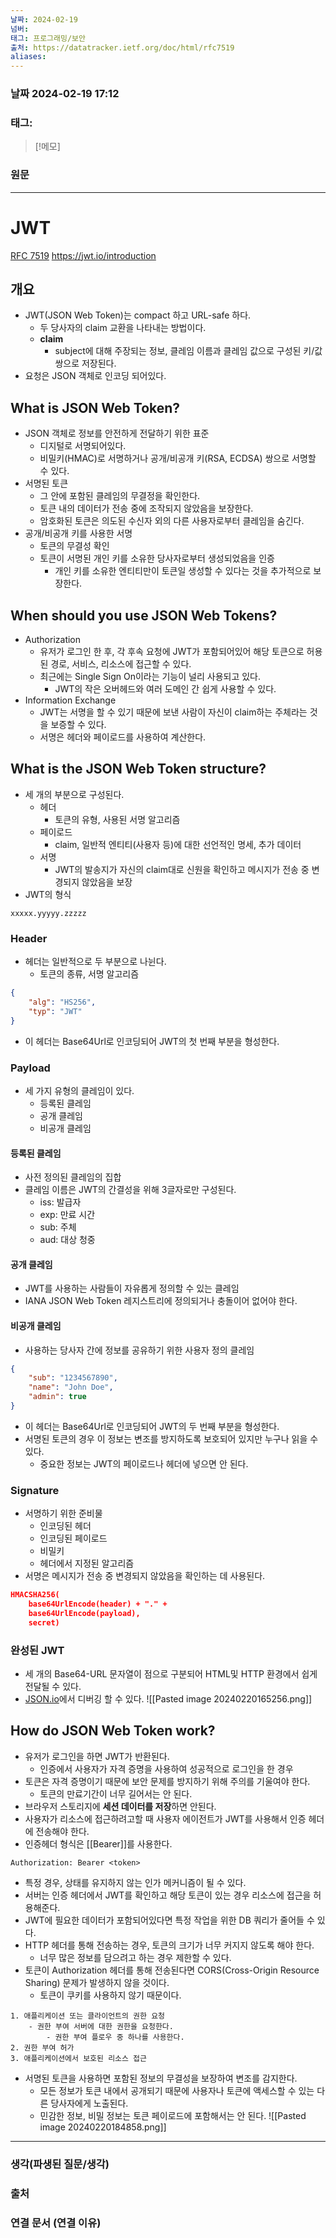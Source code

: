 ```yaml
---
날짜: 2024-02-19
넘버: 
태그: 프로그래밍/보안
출처: https://datatracker.ietf.org/doc/html/rfc7519
aliases:
---
```

### 날짜  2024-02-19 17:12

### 태그:

>[!메모]
>

### 원문
---
# JWT
[RFC 7519](https://datatracker.ietf.org/doc/html/rfc7519)
https://jwt.io/introduction
## 개요
- JWT(JSON Web Token)는 compact 하고 URL-safe 하다.
	- 두 당사자의 claim 교환을 나타내는 방법이다.
	- **claim**
		- subject에 대해 주장되는 정보, 클레임 이름과 클레임 값으로 구성된 키/값 쌍으로 저장된다.
- 요청은 JSON 객체로 인코딩 되어있다.
## What is JSON Web Token?
- JSON 객체로 정보를 안전하게 전달하기 위한 표준
	- 디지털로 서명되어있다.
	- 비밀키(HMAC)로 서명하거나 공개/비공개 키(RSA, ECDSA) 쌍으로 서명할 수 있다.
- 서명된 토큰
	- 그 안에 포함된 클레임의 무결정을 확인한다.
	- 토큰 내의 데이터가 전송 중에 조작되지 않았음을 보장한다.
	- 암호화된 토큰은 의도된 수신자 외의 다른 사용자로부터 클레임을 숨긴다.
- 공개/비공개 키를 사용한 서명
	- 토큰의 무결성 확인
	- 토큰이 서명된 개인 키를 소유한 당사자로부터 생성되었음을 인증
		- 개인 키를 소유한 엔티티만이 토큰일 생성할 수 있다는 것을 추가적으로 보장한다.
## When should you use JSON Web Tokens?
- Authorization
	- 유저가 로그인 한 후, 각 후속 요청에 JWT가 포함되어있어 해당 토큰으로 허용된 경로, 서비스, 리소스에 접근할 수 있다.
	- 최근에는 Single Sign On이라는 기능이 널리 사용되고 있다.
		- JWT의 작은 오버헤드와 여러 도메인 간 쉽게 사용할 수 있다.
- Information Exchange
	- JWT는 서명을 할 수 있기 때문에 보낸 사람이 자신이 claim하는 주체라는 것을 보증할 수 있다.
	- 서명은 헤더와 페이로드를 사용하여 계산한다.
## What is the JSON Web Token structure?
- 세 개의 부분으로 구성된다.
	- 헤더
		- 토큰의 유형, 사용된 서명 알고리즘
	- 페이로드
		- claim, 일반적 엔티티(사용자 등)에 대한 선언적인 명세, 추가 데이터
	- 서명
		- JWT의 발송지가 자신의 claim대로 신원을 확인하고 메시지가 전송 중 변경되지 않았음을 보장
- JWT의 형식
```JWT
xxxxx.yyyyy.zzzzz
```
### Header
- 헤더는 일반적으로 두 부분으로 나뉜다.
	- 토큰의 종류, 서명 알고리즘
```json
{
	"alg": "HS256",
	"typ": "JWT"
}
```
- 이 헤더는 Base64Url로 인코딩되어 JWT의 첫 번째 부분을 형성한다.
### Payload
- 세 가지 유형의 클레임이 있다.
	- 등록된 클레임
	- 공개 클레임
	- 비공개 클레임
#### 등록된 클레임
- 사전 정의된 클레임의 집합
- 클레임 이름은 JWT의 간결성을 위해 3글자로만 구성된다.
	- iss: 발급자
	- exp: 만료 시간
	- sub: 주체
	- aud: 대상 청중
#### 공개 클레임
- JWT를 사용하는 사람들이 자유롭게 정의할 수 있는 클레임
- IANA JSON Web Token 레지스트리에 정의되거나 충돌이어 없어야 한다.
#### 비공개 클레임
- 사용하는 당사자 간에 정보를 공유하기 위한 사용자 정의 클레임
```json
{ 
	"sub": "1234567890", 
	"name": "John Doe", 
	"admin": true 
}
```
- 이 헤더는 Base64Url로 인코딩되어 JWT의 두 번째 부분을 형성한다.
- 서명된 토큰의 경우 이 정보는 변조를 방지하도록 보호되어 있지만 누구나 읽을 수 있다.
	- 중요한 정보는 JWT의 페이로드나 헤더에 넣으면 안 된다.
### Signature
- 서명하기 위한 준비물
	- 인코딩된 헤더
	- 인코딩된 페이로드
	- 비밀키
	- 헤더에서 지정된 알고리즘
- 서명은 메시지가 전송 중 변경되지 않았음을 확인하는 데 사용된다.
```json
HMACSHA256( 
	base64UrlEncode(header) + "." + 
	base64UrlEncode(payload), 
	secret)
```
### 완성된 JWT
- 세 개의 Base64-URL 문자열이 점으로 구분되어 HTML및 HTTP 환경에서 쉽게 전달될 수 있다.
- [JSON.io](https://chat.openai.com/c/4f666372-12a6-4a38-905f-ee0f566d8a5b)에서 디버깅 할 수 있다.
![[Pasted image 20240220165256.png]]
## How do JSON Web Token work?
- 유저가 로그인을 하면 JWT가 반환된다.
	- 인증에서 사용자가 자격 증명을 사용하여 성공적으로 로그인을 한 경우
- 토큰은 자격 증명이기 때문에 보안 문제를 방지하기 위해 주의를 기울여야 한다.
	- 토큰의 만료기간이 너무 길어서는 안 된다.
- 브라우저 스토리지에 **세션 데이터를 저장**하면 안된다.
- 사용자가 리소스에 접근하려고할 때 사용자 에이전트가 JWT를 사용해서 인증 헤더에 전송해야 한다.
- 인증헤더 형식은 [[Bearer]]를 사용한다.
```
Authorization: Bearer <token>
```
- 특정 경우, 상태를 유지하지 않는 인가 메커니즘이 될 수 있다.
- 서버는 인증 헤더에서 JWT를 확인하고 해당 토큰이 있는 경우 리소스에 접근을 허용해준다.
- JWT에 필요한 데이터가 포함되어있다면 특정 작업을 위한 DB 쿼리가 줄어들 수 있다.
- HTTP 헤더를 통해 전송하는 경우, 토큰의 크기가 너무 커지지 않도록 해야 한다.
	- 너무 많은 정보를 담으려고 하는 경우 제한할 수 있다.
- 토큰이 Authorization 헤더를 통해 전송된다면 CORS(Cross-Origin Resource Sharing) 문제가 발생하지 않을 것이다.
	- 토큰이 쿠키를 사용하지 않기 때문이다.
```
1. 애플리케이션 또는 클라이언트의 권한 요청
	- 권한 부여 서버에 대한 권한을 요청한다.
		- 권한 부여 플로우 중 하나를 사용한다.
2. 권한 부여 허가
3. 애플리케이션에서 보호된 리소스 접근
```
- 서명된 토큰을 사용하면 포함된 정보의 무결성을 보장하여 변조를 감지한다.
	- 모든 정보가 토큰 내에서 공개되기 때문에 사용자나 토큰에 액세스할 수 있는 다른 당사자에게 노출된다.
	- 민감한 정보, 비밀 정보는 토큰 페이로드에 포함해서는 안 된다.
![[Pasted image 20240220184858.png]]
---
### 생각(파생된 질문/생각)

### 출처

### 연결 문서 (연결 이유)
